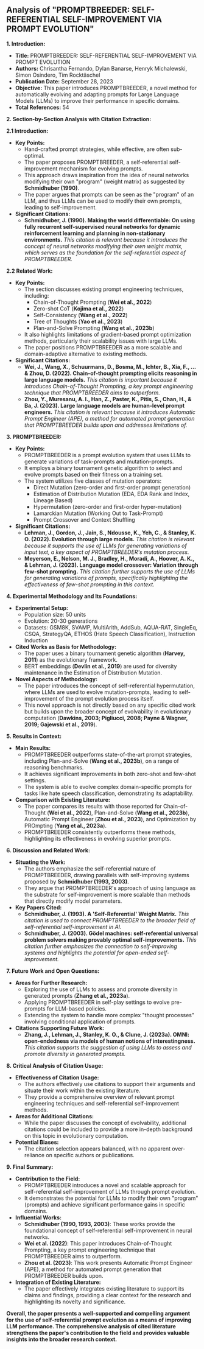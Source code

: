 ## Analysis of "PROMPTBREEDER: SELF-REFERENTIAL SELF-IMPROVEMENT VIA PROMPT EVOLUTION"

**1. Introduction:**

- **Title:** PROMPTBREEDER: SELF-REFERENTIAL SELF-IMPROVEMENT VIA PROMPT EVOLUTION
- **Authors:** Chrisantha Fernando, Dylan Banarse, Henryk Michalewski, Simon Osindero, Tim Rocktäschel
- **Publication Date:** September 28, 2023
- **Objective:** This paper introduces PROMPTBREEDER, a novel method for automatically evolving and adapting prompts for Large Language Models (LLMs) to improve their performance in specific domains.
- **Total References:** 54

**2. Section-by-Section Analysis with Citation Extraction:**

**2.1 Introduction:**

- **Key Points:**
    - Hand-crafted prompt strategies, while effective, are often sub-optimal.
    - The paper proposes PROMPTBREEDER, a self-referential self-improvement mechanism for evolving prompts.
    - This approach draws inspiration from the idea of neural networks modifying their own "program" (weight matrix) as suggested by **Schmidhuber (1990)**.
    - The paper argues that prompts can be seen as the "program" of an LLM, and thus LLMs can be used to modify their own prompts, leading to self-improvement.
- **Significant Citations:**
    - **Schmidhuber, J. (1990). Making the world differentiable: On using fully recurrent self-supervised neural networks for dynamic reinforcement learning and planning in non-stationary environments.** *This citation is relevant because it introduces the concept of neural networks modifying their own weight matrix, which serves as the foundation for the self-referential aspect of PROMPTBREEDER.*

**2.2 Related Work:**

- **Key Points:**
    - The section discusses existing prompt engineering techniques, including:
        - Chain-of-Thought Prompting (**Wei et al., 2022**)
        - Zero-shot CoT (**Kojima et al., 2022**)
        - Self-Consistency (**Wang et al., 2022**)
        - Tree of Thoughts (**Yao et al., 2023**)
        - Plan-and-Solve Prompting (**Wang et al., 2023b**)
    - It also highlights limitations of gradient-based prompt optimization methods, particularly their scalability issues with large LLMs.
    - The paper positions PROMPTBREEDER as a more scalable and domain-adaptive alternative to existing methods.
- **Significant Citations:**
    - **Wei, J., Wang, X., Schuurmans, D., Bosma, M., Ichter, B., Xia, F., ... & Zhou, D. (2022). Chain-of-thought prompting elicits reasoning in large language models.** *This citation is important because it introduces Chain-of-Thought Prompting, a key prompt engineering technique that PROMPTBREEDER aims to outperform.*
    - **Zhou, Y., Muresanu, A. I., Han, Z., Paster, K., Pitis, S., Chan, H., & Ba, J. (2023). Large language models are human-level prompt engineers.** *This citation is relevant because it introduces Automatic Prompt Engineer (APE), a method for automated prompt generation that PROMPTBREEDER builds upon and addresses limitations of.*

**3. PROMPTBREEDER:**

- **Key Points:**
    - PROMPTBREEDER is a prompt evolution system that uses LLMs to generate variations of task-prompts and mutation-prompts.
    - It employs a binary tournament genetic algorithm to select and evolve prompts based on their fitness on a training set.
    - The system utilizes five classes of mutation operators:
        - Direct Mutation (zero-order and first-order prompt generation)
        - Estimation of Distribution Mutation (EDA, EDA Rank and Index, Lineage Based)
        - Hypermutation (zero-order and first-order hyper-mutation)
        - Lamarckian Mutation (Working Out to Task-Prompt)
        - Prompt Crossover and Context Shuffling
- **Significant Citations:**
    - **Lehman, J., Gordon, J., Jain, S., Ndousse, K., Yeh, C., & Stanley, K. O. (2022). Evolution through large models.** *This citation is relevant because it supports the use of LLMs for generating variations of input text, a key aspect of PROMPTBREEDER's mutation process.*
    - **Meyerson, E., Nelson, M. J., Bradley, H., Moradi, A., Hoover, A. K., & Lehman, J. (2023). Language model crossover: Variation through few-shot prompting.** *This citation further supports the use of LLMs for generating variations of prompts, specifically highlighting the effectiveness of few-shot prompting in this context.*

**4. Experimental Methodology and Its Foundations:**

- **Experimental Setup:**
    - Population size: 50 units
    - Evolution: 20-30 generations
    - Datasets: GSM8K, SVAMP, MultiArith, AddSub, AQUA-RAT, SingleEq, CSQA, StrategyQA, ETHOS (Hate Speech Classification), Instruction Induction
- **Cited Works as Basis for Methodology:**
    - The paper uses a binary tournament genetic algorithm (**Harvey, 2011**) as the evolutionary framework.
    - BERT embeddings (**Devlin et al., 2019**) are used for diversity maintenance in the Estimation of Distribution Mutation.
- **Novel Aspects of Methodology:**
    - The paper introduces the concept of self-referential hypermutation, where LLMs are used to evolve mutation-prompts, leading to self-improvement of the prompt evolution process itself.
    - This novel approach is not directly based on any specific cited work but builds upon the broader concept of evolvability in evolutionary computation (**Dawkins, 2003; Pigliucci, 2008; Payne & Wagner, 2019; Gajewski et al., 2019**).

**5. Results in Context:**

- **Main Results:**
    - PROMPTBREEDER outperforms state-of-the-art prompt strategies, including Plan-and-Solve (**Wang et al., 2023b**), on a range of reasoning benchmarks.
    - It achieves significant improvements in both zero-shot and few-shot settings.
    - The system is able to evolve complex domain-specific prompts for tasks like hate speech classification, demonstrating its adaptability.
- **Comparison with Existing Literature:**
    - The paper compares its results with those reported for Chain-of-Thought (**Wei et al., 2022**), Plan-and-Solve (**Wang et al., 2023b**), Automatic Prompt Engineer (**Zhou et al., 2023**), and Optimization by PROmpting (**Yang et al., 2023a**).
    - PROMPTBREEDER consistently outperforms these methods, highlighting its effectiveness in evolving superior prompts.

**6. Discussion and Related Work:**

- **Situating the Work:**
    - The authors emphasize the self-referential nature of PROMPTBREEDER, drawing parallels with self-improving systems proposed by **Schmidhuber (1993, 2003)**.
    - They argue that PROMPTBREEDER's approach of using language as the substrate for self-improvement is more scalable than methods that directly modify model parameters.
- **Key Papers Cited:**
    - **Schmidhuber, J. (1993). A 'Self-Referential' Weight Matrix.** *This citation is used to connect PROMPTBREEDER to the broader field of self-referential self-improvement in AI.*
    - **Schmidhuber, J. (2003). Gödel machines: self-referential universal problem solvers making provably optimal self-improvements.** *This citation further emphasizes the connection to self-improving systems and highlights the potential for open-ended self-improvement.*

**7. Future Work and Open Questions:**

- **Areas for Further Research:**
    - Exploring the use of LLMs to assess and promote diversity in generated prompts (**Zhang et al., 2023a**).
    - Applying PROMPTBREEDER in self-play settings to evolve pre-prompts for LLM-based policies.
    - Extending the system to handle more complex "thought processes" involving conditional application of prompts.
- **Citations Supporting Future Work:**
    - **Zhang, J., Lehman, J., Stanley, K. O., & Clune, J. (2023a). OMNI: open-endedness via models of human notions of interestingness.** *This citation supports the suggestion of using LLMs to assess and promote diversity in generated prompts.*

**8. Critical Analysis of Citation Usage:**

- **Effectiveness of Citation Usage:**
    - The authors effectively use citations to support their arguments and situate their work within the existing literature.
    - They provide a comprehensive overview of relevant prompt engineering techniques and self-referential self-improvement methods.
- **Areas for Additional Citations:**
    - While the paper discusses the concept of evolvability, additional citations could be included to provide a more in-depth background on this topic in evolutionary computation.
- **Potential Biases:**
    - The citation selection appears balanced, with no apparent over-reliance on specific authors or publications.

**9. Final Summary:**

- **Contribution to the Field:**
    - PROMPTBREEDER introduces a novel and scalable approach for self-referential self-improvement of LLMs through prompt evolution.
    - It demonstrates the potential for LLMs to modify their own "program" (prompts) and achieve significant performance gains in specific domains.
- **Influential Works:**
    - **Schmidhuber (1990, 1993, 2003)**: These works provide the foundational concept of self-referential self-improvement in neural networks.
    - **Wei et al. (2022)**: This paper introduces Chain-of-Thought Prompting, a key prompt engineering technique that PROMPTBREEDER aims to outperform.
    - **Zhou et al. (2023)**: This work presents Automatic Prompt Engineer (APE), a method for automated prompt generation that PROMPTBREEDER builds upon.
- **Integration of Existing Literature:**
    - The paper effectively integrates existing literature to support its claims and findings, providing a clear context for the research and highlighting its novelty and significance.

**Overall, the paper presents a well-supported and compelling argument for the use of self-referential prompt evolution as a means of improving LLM performance. The comprehensive analysis of cited literature strengthens the paper's contribution to the field and provides valuable insights into the broader research context.** 
